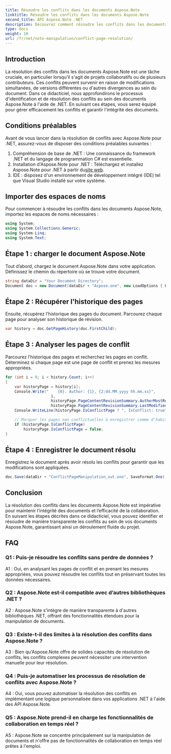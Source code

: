 ```yaml
---
title: Résoudre les conflits dans les documents Aspose.Note
linktitle: Résoudre les conflits dans les documents Aspose.Note
second_title: API Aspose.Note .NET
description: Découvrez comment résoudre les conflits dans les documents Aspose.Note à l'aide de .NET. Guide étape par étape pour une résolution efficace des conflits.
type: docs
weight: 10
url: /fr/net/note-manipulation/conflict-page-resolution/
---
```

## Introduction

La résolution des conflits dans les documents Aspose.Note est une tâche cruciale, en particulier lorsqu'il s'agit de projets collaboratifs ou de plusieurs contributeurs. Ces conflits peuvent survenir en raison de modifications simultanées, de versions différentes ou d'autres divergences au sein du document. Dans ce didacticiel, nous approfondirons le processus d'identification et de résolution des conflits au sein des documents Aspose.Note à l'aide de .NET. En suivant ces étapes, vous serez équipé pour gérer efficacement les conflits et garantir l'intégrité des documents.

## Conditions préalables

Avant de vous lancer dans la résolution de conflits avec Aspose.Note pour .NET, assurez-vous de disposer des conditions préalables suivantes :

1. Compréhension de base de .NET : Une connaissance du framework .NET et du langage de programmation C# est essentielle.
2.  Installation d'Aspose.Note pour .NET : Téléchargez et installez Aspose.Note pour .NET à partir du[site web](https://releases.aspose.com/note/net/).
3. IDE : disposez d'un environnement de développement intégré (IDE) tel que Visual Studio installé sur votre système.

## Importer des espaces de noms

Pour commencer à résoudre les conflits dans les documents Aspose.Note, importez les espaces de noms nécessaires :

```csharp
using System;
using System.Collections.Generic;
using System.Linq;
using System.Text;
```

## Étape 1 : charger le document Aspose.Note

Tout d’abord, chargez le document Aspose.Note dans votre application. Définissez le chemin du répertoire où se trouve votre document.

```csharp
string dataDir = "Your Document Directory";
Document doc = new Document(dataDir + "Aspose.one", new LoadOptions { LoadHistory = true });
```

## Étape 2 : Récupérer l'historique des pages

Ensuite, récupérez l’historique des pages du document. Parcourez chaque page pour analyser son historique de révision.

```csharp
var history = doc.GetPageHistory(doc.FirstChild);
```

## Étape 3 : Analyser les pages de conflit

Parcourez l’historique des pages et recherchez les pages en conflit. Déterminez si chaque page est une page de conflit et prenez les mesures appropriées.

```csharp
for (int i = 0; i < history.Count; i++)
{
    var historyPage = history[i];
    Console.Write("    {0}. Author: {1}, {2:dd.MM.yyyy hh.mm.ss}",
                    i,
                    historyPage.PageContentRevisionSummary.AuthorMostRecent,
                    historyPage.PageContentRevisionSummary.LastModifiedTime);
    Console.WriteLine(historyPage.IsConflictPage ? ", IsConflict: true" : string.Empty);

    // Marquer les pages non conflictuelles à enregistrer comme d'habitude dans l'historique
    if (historyPage.IsConflictPage)
        historyPage.IsConflictPage = false;
}
```

## Étape 4 : Enregistrer le document résolu

Enregistrez le document après avoir résolu les conflits pour garantir que les modifications sont appliquées.

```csharp
doc.Save(dataDir + "ConflictPageManipulation_out.one", SaveFormat.One);
```

## Conclusion

La résolution des conflits dans les documents Aspose.Note est impérative pour maintenir l’intégrité des documents et l’efficacité de la collaboration. En suivant les étapes décrites dans ce didacticiel, vous pouvez identifier et résoudre de manière transparente les conflits au sein de vos documents Aspose.Note, garantissant ainsi un déroulement fluide du projet.

## FAQ

### Q1 : Puis-je résoudre les conflits sans perdre de données ?

A1 : Oui, en analysant les pages de conflit et en prenant les mesures appropriées, vous pouvez résoudre les conflits tout en préservant toutes les données nécessaires.

### Q2 : Aspose.Note est-il compatible avec d’autres bibliothèques .NET ?

A2 : Aspose.Note s'intègre de manière transparente à d'autres bibliothèques .NET, offrant des fonctionnalités étendues pour la manipulation de documents.

### Q3 : Existe-t-il des limites à la résolution des conflits dans Aspose.Note ?

A3 : Bien qu'Aspose.Note offre de solides capacités de résolution de conflits, les conflits complexes peuvent nécessiter une intervention manuelle pour leur résolution.

### Q4 : Puis-je automatiser les processus de résolution de conflits avec Aspose.Note ?

A4 : Oui, vous pouvez automatiser la résolution des conflits en implémentant une logique personnalisée dans vos applications .NET à l'aide des API Aspose.Note.

### Q5 : Aspose.Note prend-il en charge les fonctionnalités de collaboration en temps réel ?

A5 : Aspose.Note se concentre principalement sur la manipulation de documents et n'offre pas de fonctionnalités de collaboration en temps réel prêtes à l'emploi.